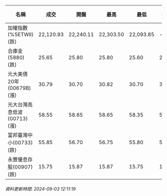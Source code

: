 | 名稱 | 成交 | 開盤 | 最高 | 最低 | 均價 | 成交金額(億) | 昨收 | 漲跌幅 | 漲跌 | 總量 | 昨量 | 振幅 |
| -------- | -------- | -------- | -------- |-------- | -------- | -------- |-------- |-------- |-------- | -------- | -------- |-------- |
|加權指數(%5ETWII) (跌)|22,120.93|22,240.11|22,303.50|22,093.85|-|2,102.27|22,235.10|0.51%|114.17|5,044,821|0|0.94%|
|合庫金(5880) (跌)|25.65|25.80|25.80|25.60|25.68|1.12|25.75|0.39%|0.10|4,370|3,749|0.78%|
|元大美債20年(00679B) (漲)|30.79|30.70|30.82|30.70|30.77|10.04|30.74|0.16%|0.05|32,631|67,754|0.39%|
|元大台灣高息低波(00713) (漲)|58.55|58.65|58.65|58.35|58.51|6.07|58.45|0.17%|0.10|10,375|15,134|0.51%|
|富邦臺灣中小(00733) (跌)|55.85|56.70|56.75|55.80|56.14|0.311|56.55|1.24%|0.70|554|650|1.68%|
|永豐優息存股(00907) (跌)|15.75|15.87|15.87|15.75|15.80|0.431|15.84|0.57%|0.09|2,728|3,646|0.76%|
###### 資料更新時間: 2024-09-03 12:11:19